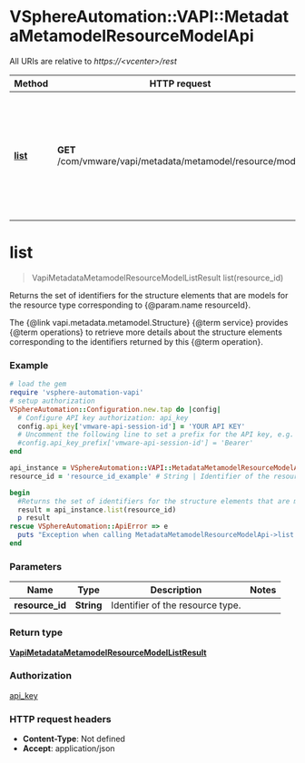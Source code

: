# VSphereAutomation::VAPI::MetadataMetamodelResourceModelApi

All URIs are relative to *https://&lt;vcenter&gt;/rest*

Method | HTTP request | Description
------------- | ------------- | -------------
[**list**](MetadataMetamodelResourceModelApi.md#list) | **GET** /com/vmware/vapi/metadata/metamodel/resource/model | Returns the set of identifiers for the structure elements that are models for the resource type corresponding to {@param.name resourceId}. &lt;p&gt; The {@link vapi.metadata.metamodel.Structure} {@term service} provides {@term operations} to retrieve more details about the structure elements corresponding to the identifiers returned by this {@term operation}.


# **list**
> VapiMetadataMetamodelResourceModelListResult list(resource_id)

Returns the set of identifiers for the structure elements that are models for the resource type corresponding to {@param.name resourceId}. <p> The {@link vapi.metadata.metamodel.Structure} {@term service} provides {@term operations} to retrieve more details about the structure elements corresponding to the identifiers returned by this {@term operation}.

### Example
```ruby
# load the gem
require 'vsphere-automation-vapi'
# setup authorization
VSphereAutomation::Configuration.new.tap do |config|
  # Configure API key authorization: api_key
  config.api_key['vmware-api-session-id'] = 'YOUR API KEY'
  # Uncomment the following line to set a prefix for the API key, e.g. 'Bearer' (defaults to nil)
  #config.api_key_prefix['vmware-api-session-id'] = 'Bearer'
end

api_instance = VSphereAutomation::VAPI::MetadataMetamodelResourceModelApi.new
resource_id = 'resource_id_example' # String | Identifier of the resource type.

begin
  #Returns the set of identifiers for the structure elements that are models for the resource type corresponding to {@param.name resourceId}. <p> The {@link vapi.metadata.metamodel.Structure} {@term service} provides {@term operations} to retrieve more details about the structure elements corresponding to the identifiers returned by this {@term operation}.
  result = api_instance.list(resource_id)
  p result
rescue VSphereAutomation::ApiError => e
  puts "Exception when calling MetadataMetamodelResourceModelApi->list: #{e}"
end
```

### Parameters

Name | Type | Description  | Notes
------------- | ------------- | ------------- | -------------
 **resource_id** | **String**| Identifier of the resource type. | 

### Return type

[**VapiMetadataMetamodelResourceModelListResult**](VapiMetadataMetamodelResourceModelListResult.md)

### Authorization

[api_key](../README.md#api_key)

### HTTP request headers

 - **Content-Type**: Not defined
 - **Accept**: application/json



